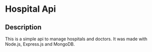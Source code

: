 # Hospital Api

## Description

This is a simple api to manage hospitals and doctors. It was made with Node.js, Express.js and MongoDB.